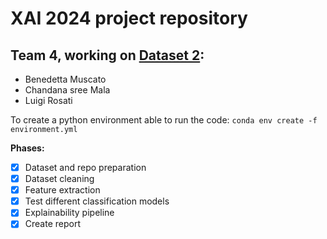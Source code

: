 # XAI 2024 project repository
## Team 4, working on [Dataset 2](https://www.kaggle.com/datasets/zaurbegiev/my-dataset):
- Benedetta Muscato
- Chandana sree Mala
- Luigi Rosati

To create a python environment able to run the code:
`conda env create -f environment.yml`

**Phases:**
- [x] Dataset and repo preparation
- [x] Dataset cleaning
- [x] Feature extraction
- [x] Test different classification models
- [x] Explainability pipeline
- [x] Create report
